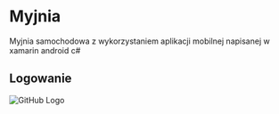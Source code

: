 # Myjnia
Myjnia samochodowa z wykorzystaniem aplikacji mobilnej napisanej w xamarin android c#
## Logowanie
![GitHub Logo](https://github.com/MrAdex77/Myjnia/blob/master/Login.jpg)
